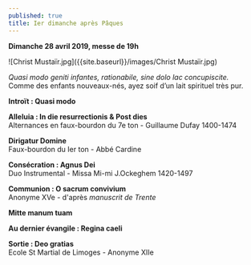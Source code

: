 ```yaml
---
published: true
title: Ier dimanche après Pâques
---
```

**Dimanche 28 avril 2019, messe de 19h**

![Christ Mustaïr.jpg]({{site.baseurl}}/images/Christ Mustaïr.jpg)


*Quasi modo geniti infantes, rationabile, sine dolo lac concupiscite.*  
Comme des enfants nouveaux-nés, ayez soif d’un lait spirituel très pur.


**Introït : Quasi modo**

**Alleluia : In die resurrectionis & Post dies**  
Alternances en faux-bourdon du 7e ton - Guillaume Dufay 1400-1474

**Dirigatur Domine**  
Faux-bourdon du Ier ton - Abbé Cardine

**Consécration : Agnus Dei**  
Duo Instrumental - Missa Mi-mi J.Ockeghem 1420-1497

**Communion : O sacrum convivium**  
Anonyme XVe - d'après *manuscrit de Trente* 

**Mitte manum tuam**

**Au dernier évangile : Regina caeli**  

**Sortie : Deo gratias**  
Ecole St Martial de Limoges - Anonyme XIIe
